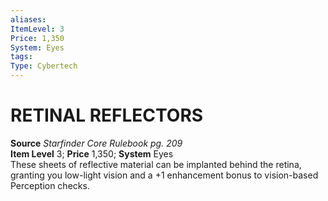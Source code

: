 ```yaml
---
aliases: 
ItemLevel: 3
Price: 1,350
System: Eyes
tags: 
Type: Cybertech
---
```

# RETINAL REFLECTORS
**Source** _Starfinder Core Rulebook pg. 209_  
**Item Level** 3; **Price** 1,350; **System** Eyes  
These sheets of reflective material can be implanted behind the retina, granting you low-light vision and a +1 enhancement bonus to vision-based Perception checks.